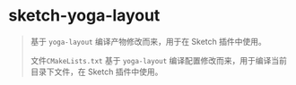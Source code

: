 # sketch-yoga-layout
> 基于 `yoga-layout` 编译产物修改而来，用于在 Sketch 插件中使用。
> 
> 文件`CMakeLists.txt` 基于 `yoga-layout` 编译配置修改而来，用于编译当前目录下文件，在 Sketch 插件中使用。
